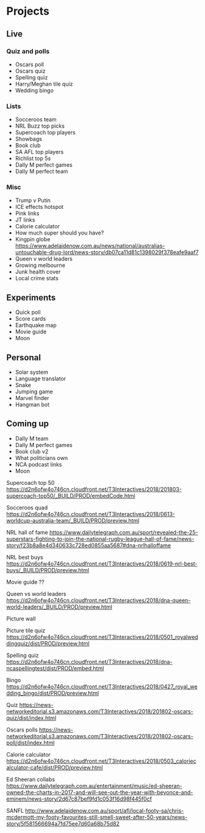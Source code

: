 # Projects

## Live

### Quiz and polls
- Oscars poll
- Oscars quiz
- Spelling quiz
- Harry/Meghan tile quiz
- Wedding bingo


### Lists
- Socceroos team
- NRL Buzz top picks
- Supercoach top players
- Showbags
- Book club
- SA AFL top players
- Richlist top 5s
- Dally M perfect games
- Dally M perfect team


### Misc
- Trump v Putin
- ICE effects hotspot
- Pink links
- JT links       
- Calorie calculator
- How much super should you have?
- Kingpin globe
    https://www.adelaidenow.com.au/news/national/australias-untouchable-drug-lord/news-story/db07ca11d81c1398029f378eafe9aaf7
- Queen v world leaders
- Growing melbourne
- Junk health cover
- Local crime stats


## Experiments
- Quick poll
- Score cards
- Earthquake map
- Movie guide
- Moon


## Personal
- Solar system
- Language translator
- Snake
- Jumping game
- Marvel finder
- Hangman bot


## Coming up
- Dally M team
- Dally M perfect games
- Book club v2
- What politicians own
- NCA podcast links
- Moon




Supercoach top 50
https://d2n6ofw4o746cn.cloudfront.net/T3Interactives/2018/201803-supercoach-top50/_BUILD/PROD/embedCode.html

Socceroos quad
https://d2n6ofw4o746cn.cloudfront.net/T3Interactives/2018/0613-worldcup-australia-team/_BUILD/PROD/preview.html

NRL hall of fame
https://www.dailytelegraph.com.au/sport/revealed-the-25-superstars-fighting-to-join-the-national-rugby-league-hall-of-fame/news-story/f23b8a8e4d340633c728ed0855aa5687#dna-nrlhalloffame

NRL best buys
https://d2n6ofw4o746cn.cloudfront.net/T3Interactives/2018/0619-nrl-best-buys/_BUILD/PROD/preview.html

Movie guide
??

Queen vs world leaders
https://d2n6ofw4o746cn.cloudfront.net/T3Interactives/2018/dna-queen-world-leaders/_BUILD/PROD/preview.html

Picture wall

Picture tile quiz
https://d2n6ofw4o746cn.cloudfront.net/T3Interactives/2018/0501_royalweddingquiz/dist/PROD/preview.html

Spelling quiz
https://d2n6ofw4o746cn.cloudfront.net/T3Interactives/2018/dna-ncaspellingtest/dist/PROD/embed.html

Bingo
https://d2n6ofw4o746cn.cloudfront.net/T3Interactives/2018/0427_royal_wedding_bingo/dist/PROD/preview.html

Quiz
https://news-networkeditorial.s3.amazonaws.com/T3Interactives/2018/201802-oscars-quiz/dist/index.html

Oscars polls
https://news-networkeditorial.s3.amazonaws.com/T3Interactives/2018/201802-oscars-poll/dist/index.html

Calorie calculator
https://d2n6ofw4o746cn.cloudfront.net/T3Interactives/2018/0503_caloriecalculator-cafe/dist/PROD/preview.html

Ed Sheeran collabs
https://www.dailytelegraph.com.au/entertainment/music/ed-sheeran-owned-the-charts-in-2017-and-will-see-out-the-year-with-beyonce-and-eminem/news-story/2d67c87bef9fd1c053f16d98f445f0cf

SANFL
http://www.adelaidenow.com.au/sport/afl/local-footy-sa/chris-mcdermott-my-footy-favourites-still-smell-sweet-after-50-years/news-story/5f581566694a7fd75ee7d60a68b75d82


